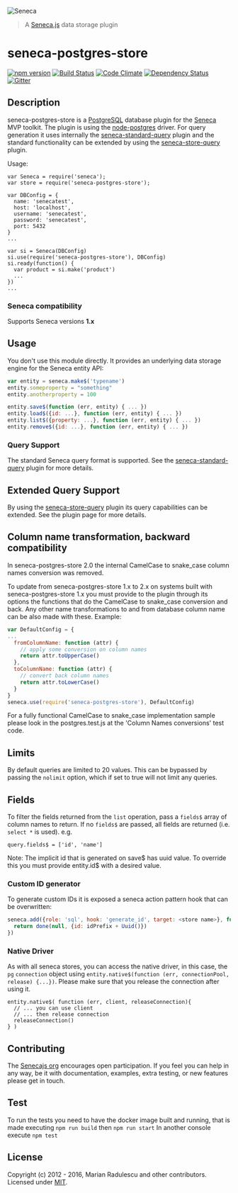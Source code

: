 ![Seneca](http://senecajs.org/files/assets/seneca-logo.png)
> A [Seneca.js](http://senecajs.org) data storage plugin

# seneca-postgres-store

[![npm version][npm-badge]][npm-url]
[![Build Status][travis-badge]][travis-url]
[![Code Climate][codeclimate-badge]][codeclimate-url]
[![Dependency Status][david-badge]][david-url]
[![Gitter][gitter-badge]][gitter-url]

## Description

seneca-postgres-store is a [PostgreSQL][postgresqlorg] database plugin for the [Seneca][seneca] MVP toolkit. The plugin is using the [node-postgres][nodepg] driver.
For query generation it uses internally the [seneca-standard-query][standard-query] plugin and the standard functionality can be extended by using the [seneca-store-query][store-query] plugin.

Usage:

    var Seneca = require('seneca');
    var store = require('seneca-postgres-store');

    var DBConfig = {
      name: 'senecatest',
      host: 'localhost',
      username: 'senecatest',
      password: 'senecatest',
      port: 5432
    }
    ...

    var si = Seneca(DBConfig)
    si.use(require('seneca-postgres-store'), DBConfig)
    si.ready(function() {
      var product = si.make('product')
      ...
    })
    ...

### Seneca compatibility
Supports Seneca versions **1.x**

## Usage
You don't use this module directly. It provides an underlying data storage engine for the Seneca entity API:

```js
var entity = seneca.make$('typename')
entity.someproperty = "something"
entity.anotherproperty = 100

entity.save$(function (err, entity) { ... })
entity.load$({id: ...}, function (err, entity) { ... })
entity.list$({property: ...}, function (err, entity) { ... })
entity.remove$({id: ...}, function (err, entity) { ... })
```

### Query Support

The standard Seneca query format is supported. See the [seneca-standard-query][standard-query] plugin for more details.

## Extended Query Support

By using the [seneca-store-query][store-query] plugin its query capabilities can be extended. See the plugin page for more details.

## Column name transformation, backward compatibility

In seneca-postgres-store 2.0 the internal CamelCase to snake_case column names conversion was removed.

To update from seneca-postgres-store 1.x to 2.x on systems built with seneca-postgres-store 1.x you must provide to the plugin through its options the functions that do the CamelCase to snake_case conversion and back. Any other name transformations to and from database column name can be also made with these. Example:

```js
var DefaultConfig = {
...
  fromColumnName: function (attr) {
    // apply some conversion on column names
    return attr.toUpperCase()
  },
  toColumnName: function (attr) {
    // convert back column names
    return attr.toLowerCase()
  }
}
seneca.use(require('seneca-postgres-store'), DefaultConfig)
```

For a fully functional CamelCase to snake_case implementation sample please look in the postgres.test.js at the 'Column Names conversions' test code.

## Limits

By default queries are limited to 20 values. This can be bypassed by passing the `nolimit` option, which if set to true will not limit any queries.

## Fields

To filter the fields returned from the `list` operation, pass a `fields$` array of column names to return. If no `fields$` are passed, all fields are returned (i.e. `select *` is used). e.g.

    query.fields$ = ['id', 'name']


Note: The implicit id that is generated on save$ has uuid value. To override this you must provide entity.id$ with a desired value.

### Custom ID generator

To generate custom IDs it is exposed a seneca action pattern hook that can be overwritten:


```js
seneca.add({role: 'sql', hook: 'generate_id', target: <store name>}, function (args, done) {
  return done(null, {id: idPrefix + Uuid()})
})

```

### Native Driver
As with all seneca stores, you can access the native driver, in this case, the `pg`
`connection` object using `entity.native$(function (err, connectionPool, release) {...})`.
Please make sure that you release the connection after using it.

```
entity.native$( function (err, client, releaseConnection){
  // ... you can use client
  // ... then release connection
  releaseConnection()
} )
```

## Contributing
The [Senecajs org][] encourages open participation. If you feel you
can help in any way, be it with documentation, examples, extra
testing, or new features please get in touch.

## Test
To run the tests you need to have the docker image built and running, that is made executing `npm run build` then `npm run start`
In another console execute `npm test`


## License
Copyright (c) 2012 - 2016, Marian Radulescu and other contributors.
Licensed under [MIT][].

[MIT]: ./LICENSE.txt
[npm-badge]: https://img.shields.io/npm/v/seneca-postgres-store.svg
[npm-url]: https://npmjs.com/package/seneca-postgres-store
[travis-badge]: https://api.travis-ci.org/senecajs/seneca-postgres-store.svg
[travis-url]: https://travis-ci.org/senecajs/seneca-postgres-store
[david-badge]: https://david-dm.org/senecajs/seneca-postgres-store.svg
[david-url]: https://david-dm.org/senecajs/seneca-postgres-store
[codeclimate-badge]: https://codeclimate.com/github/senecajs/seneca-postgres-store/badges/gpa.svg
[codeclimate-url]: https://codeclimate.com/github/senecajs/seneca-postgres-store
[gitter-badge]: https://badges.gitter.im/Join%20Chat.svg
[gitter-url]: https://gitter.im/senecajs/seneca
[standard-query]: https://github.com/senecajs/seneca-standard-query
[store-query]: https://github.com/senecajs/seneca-store-query
[postgresqlorg]: http://www.postgresql.org/
[seneca]: http://senecajs.org/
[nodepg]: https://github.com/brianc/node-postgres
[Senecajs org]: https://github.com/senecajs/
